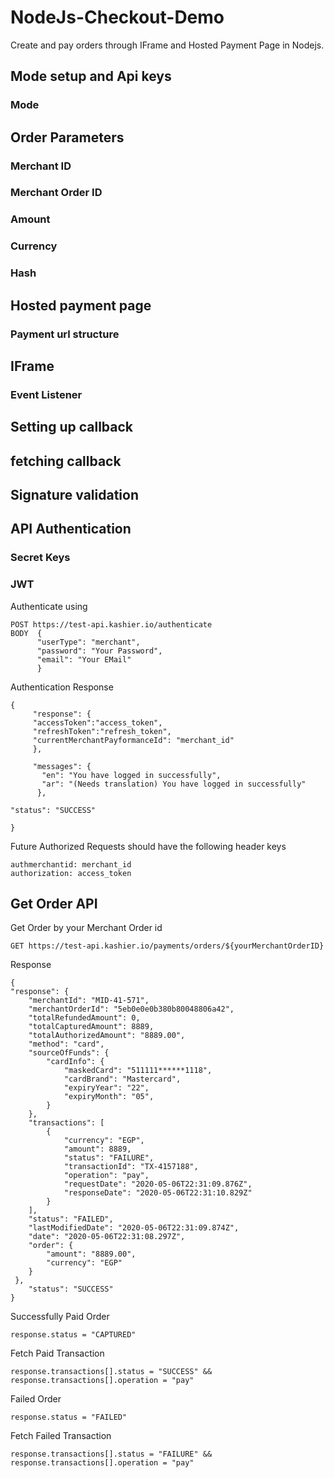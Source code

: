 # NodeJs-Checkout-Demo
Create and pay orders through IFrame and Hosted Payment Page in Nodejs.

## Mode setup and Api keys
### Mode

## Order Parameters
### Merchant ID
### Merchant Order ID 
### Amount
### Currency 
### Hash

## Hosted payment page 
### Payment url structure

## IFrame
### Event Listener

## Setting up callback

## fetching callback



## Signature validation

## API Authentication 
### Secret Keys
### JWT

Authenticate using

    POST https://test-api.kashier.io/authenticate
    BODY  {
          "userType": "merchant",
          "password": "Your Password",
          "email": "Your EMail"
          }
Authentication Response 

    {
         "response": {
         "accessToken":"access_token",
         "refreshToken":"refresh_token",
         "currentMerchantPayformanceId": "merchant_id"
         },
         
         "messages": {
           "en": "You have logged in successfully",
           "ar": "(Needs translation) You have logged in successfully"
          },
          
    "status": "SUCCESS"
    
    }
    
Future Authorized Requests should have the following header keys

    authmerchantid: merchant_id
    authorization: access_token
    
## Get Order API

Get Order by your Merchant Order id

    GET https://test-api.kashier.io/payments/orders/${yourMerchantOrderID}

Response 

    {
    "response": {
        "merchantId": "MID-41-571",
        "merchantOrderId": "5eb0e0e0b380b80048806a42",
        "totalRefundedAmount": 0,
        "totalCapturedAmount": 8889,
        "totalAuthorizedAmount": "8889.00",
        "method": "card",
        "sourceOfFunds": {
            "cardInfo": {
                "maskedCard": "511111******1118",
                "cardBrand": "Mastercard",
                "expiryYear": "22",
                "expiryMonth": "05",
            }
        },
        "transactions": [
            {
                "currency": "EGP",
                "amount": 8889,
                "status": "FAILURE",
                "transactionId": "TX-4157188",
                "operation": "pay",
                "requestDate": "2020-05-06T22:31:09.876Z",
                "responseDate": "2020-05-06T22:31:10.829Z"
            }
        ],
        "status": "FAILED",
        "lastModifiedDate": "2020-05-06T22:31:09.874Z",
        "date": "2020-05-06T22:31:08.297Z",
        "order": {
            "amount": "8889.00",
            "currency": "EGP"
        }
     },
        "status": "SUCCESS"
    }
    
Successfully Paid Order

    response.status = "CAPTURED"
    
Fetch Paid Transaction

    response.transactions[].status = "SUCCESS" && response.transactions[].operation = "pay"
  
Failed Order

    response.status = "FAILED"
    
Fetch Failed Transaction

    response.transactions[].status = "FAILURE" && response.transactions[].operation = "pay"


